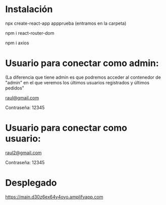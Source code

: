 # Instalación
npx create-react-app appprueba (entramos en la carpeta)

npm i react-router-dom

npm i axios

# Usuario para conectar como admin:
(La diferencia que tiene admin es que podremos acceder al contenedor de "admin" en el que veremos los últimos usuarios registrados y últimos pedidos"

raul@gmail.com

Contraseña:
12345

# Usuario para conectar como usuario:
raul2@gmail.com

Contraseña:
12345

# Desplegado
https://main.d30z6ex64y4oyo.amplifyapp.com
